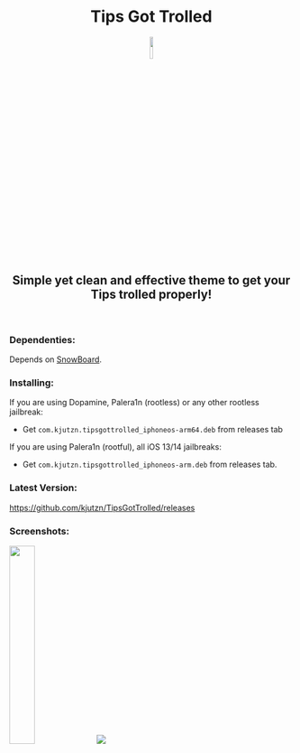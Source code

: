 <h1 align="center">Tips Got Trolled</h1>
<p align="center">
  <img src="https://github.com/kjutzn/TipsGotTrolled/assets/130908680/8241304c-3b7d-4d7f-b97d-e7af442005c8" width="10%" height="10%">
</p>
<h2 align = "center">Simple yet clean and effective theme to get your Tips trolled properly!</h2>
<br>

### Dependenties:
Depends on [SnowBoard](https://sparkdev.me/package/com.spark.snowboard).

### Installing:
If you are using Dopamine, Palera1n (rootless) or any other rootless jailbreak:
 - Get `com.kjutzn.tipsgottrolled_iphoneos-arm64.deb` from releases tab <br>

If you are using Palera1n (rootful), all iOS 13/14 jailbreaks:
 - Get `com.kjutzn.tipsgottrolled_iphoneos-arm.deb` from releases tab.

### Latest Version:
https://github.com/kjutzn/TipsGotTrolled/releases

### Screenshots:
<img src="https://github.com/kjutzn/TipsGotTrolled/assets/130908680/615637f8-56dd-4fe6-b60c-2991d768a6f2" width=30% height=30%>
<img src="https://github.com/kjutzn/TipsGotTrolled/assets/130908680/8241304c-3b7d-4d7f-b97d-e7af442005c8">
